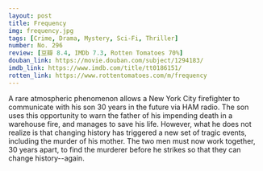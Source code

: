 ```yaml
---
layout: post 
title: Frequency
img: frequency.jpg
tags: [Crime, Drama, Mystery, Sci-Fi, Thriller]
number: No. 296
review: [豆瓣 8.4, IMDb 7.3, Rotten Tomatoes 70%]
douban_link: https://movie.douban.com/subject/1294183/
imdb_link: https://www.imdb.com/title/tt0186151/
rotten_link: https://www.rottentomatoes.com/m/frequency
---
```


A rare atmospheric phenomenon allows a New York City firefighter to communicate with his son 30 years in the future via HAM radio. The son uses this opportunity to warn the father of his impending death in a warehouse fire, and manages to save his life. However, what he does not realize is that changing history has triggered a new set of tragic events, including the murder of his mother. The two men must now work together, 30 years apart, to find the murderer before he strikes so that they can change history--again.